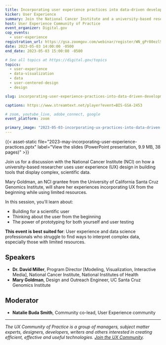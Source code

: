 ```yaml
---
title: Incorporating user experience practices into data-driven development of a biomedical software tool
kicker: User Experience
summary: Join the National Cancer Institute and a university-based researcher to discuss interpreting complex data.
host: User Experience Community of Practice
event_organizer: Digital.gov
cop_events:
  - user-experience
registration_url: https://gsa.zoomgov.com/webinar/register/WN_gPr80ezlSXeArAQvbBwUNw
date: 2023-05-03 14:00:00 -0500
end_date: 2023-05-03 15:00:00 -0500

# See all topics at https://digital.gov/topics
topics:
  - user-experience
  - data-visualization
  - data
  - user-centered-design
  - design

slug: incorporating-user-experience-practices-into-data-driven-development-of-a-biomedical-software-tool

captions: https://www.streamtext.net/player?event=BIS-GSA-2453

# zoom, youtube_live, adobe_connect, google
event_platform: zoom

primary_image: "2023-05-03-incorporating-ux-practices-into-data-driven-development-of-a-biomedical-software-tool-title-card"
---
```


{{< asset-static file="2023-may-incorporating-user-experience-practices.pptx" label="View the slides (PowerPoint presentation, 9.9 MB, 38 pages)" >}}

Join us for a discussion with the National Cancer Institute (NCI) on how a university-based researcher uses user experience (UX) design in building tools that display complex, scientific data.

Mary Goldman, an NCI grantee from the University of California Santa Cruz Genomics Institute, will share her experiences incorporating UX from the beginning while using limited resources.

In this session, you’ll learn about:

* Building for a scientific user
* Thinking about the user from the beginning
* The power of prototyping for both yourself and user testing

**This event is best suited for**: User experience and data science professionals who struggle to find ways to interpret complex data, especially those with limited resources.

## Speakers

* **Dr. David Miller**, Program Director \[Modeling, Visualization, Interactive Media], National Cancer Institute, National Institutes of Health
* **Mary Goldman**, Design and Outreach Engineer, UC Santa Cruz Genomics Institute

## Moderator

* **Natalie Buda Smith**, Community co-lead, User Experience community

- - -

*The UX Community of Practice is a group of managers, subject matter experts, designers, developers, writers and others interested in creating efficient, effective and useful technologies. [Join the UX Community](https://digital.gov/communities/user-experience/).*
